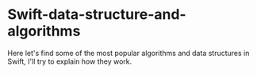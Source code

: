 # Swift-data-structure-and-algorithms
Here let's find some of the most popular algorithms and data structures in Swift, I'll try to explain how they work.
